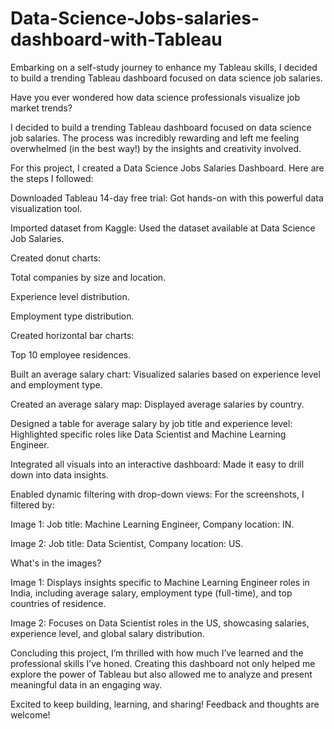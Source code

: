 # Data-Science-Jobs-salaries-dashboard-with-Tableau
Embarking on a self-study journey to enhance my Tableau skills, I decided to build a trending Tableau dashboard focused on data science job salaries.

Have you ever wondered how data science professionals visualize job market trends?


I decided to build a trending Tableau dashboard focused on data science job salaries. The process was incredibly rewarding and left me feeling overwhelmed (in the best way!) by the insights and creativity involved.

For this project, I created a Data Science Jobs Salaries Dashboard. Here are the steps I followed:

Downloaded Tableau 14-day free trial: Got hands-on with this powerful data visualization tool.

Imported dataset from Kaggle: Used the dataset available at Data Science Job Salaries.

Created donut charts:

Total companies by size and location.

Experience level distribution.

Employment type distribution.

Created horizontal bar charts:

Top 10 employee residences.

Built an average salary chart: Visualized salaries based on experience level and employment type.

Created an average salary map: Displayed average salaries by country.

Designed a table for average salary by job title and experience level: Highlighted specific roles like Data Scientist and Machine Learning Engineer.

Integrated all visuals into an interactive dashboard: Made it easy to drill down into data insights.

Enabled dynamic filtering with drop-down views: For the screenshots, I filtered by:

Image 1: Job title: Machine Learning Engineer, Company location: IN.

Image 2: Job title: Data Scientist, Company location: US.

What's in the images?

Image 1: Displays insights specific to Machine Learning Engineer roles in India, including average salary, employment type (full-time), and top countries of residence.

Image 2: Focuses on Data Scientist roles in the US, showcasing salaries, experience level, and global salary distribution.

Concluding this project, I’m thrilled with how much I’ve learned and the professional skills I’ve honed. Creating this dashboard not only helped me explore the power of Tableau but also allowed me to analyze and present meaningful data in an engaging way.

Excited to keep building, learning, and sharing! Feedback and thoughts are welcome!
